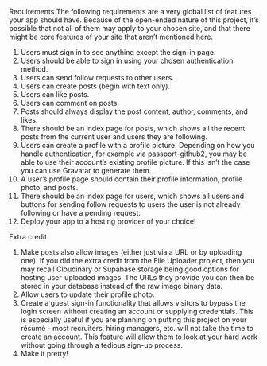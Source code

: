 Requirements
The following requirements are a very global list of features your app should have. Because of the open-ended nature of this project, it’s possible that not all of them may apply to your chosen site, and that there might be core features of your site that aren’t mentioned here.

1. Users must sign in to see anything except the sign-in page.
2. Users should be able to sign in using your chosen authentication method.
3. Users can send follow requests to other users.
4. Users can create posts (begin with text only).
5. Users can like posts.
6. Users can comment on posts.
7. Posts should always display the post content, author, comments, and likes.
8. There should be an index page for posts, which shows all the recent posts from the current user and users they are following.
9. Users can create a profile with a profile picture. Depending on how you handle authentication, for example via passport-github2, you may be able to use their account’s existing profile picture. If this isn’t the case you can use Gravatar to generate them.
10. A user’s profile page should contain their profile information, profile photo, and posts.
11. There should be an index page for users, which shows all users and buttons for sending follow requests to users the user is not already following or have a pending request.
12. Deploy your app to a hosting provider of your choice!

Extra credit
1. Make posts also allow images (either just via a URL or by uploading one). If you did the extra credit from the File Uploader project, then you may recall Cloudinary or Supabase storage being good options for hosting user-uploaded images. The URLs they provide you can then be stored in your database instead of the raw image binary data.
2. Allow users to update their profile photo.
3. Create a guest sign-in functionality that allows visitors to bypass the login screen without creating an account or supplying credentials. This is especially useful if you are planning on putting this project on your résumé - most recruiters, hiring managers, etc. will not take the time to create an account. This feature will allow them to look at your hard work without going through a tedious sign-up process.
4. Make it pretty!